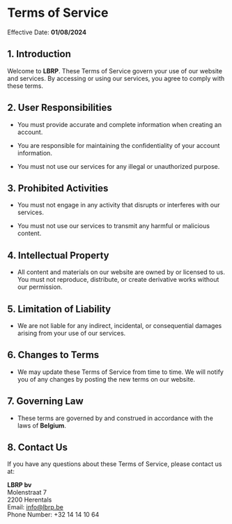 # Terms of Service

Effective Date: **01/08/2024**

## 1. Introduction

Welcome to **LBRP**. These Terms of Service govern your use of our website and services. By accessing or using our services, you agree to comply with these terms.

## 2. User Responsibilities

- You must provide accurate and complete information when creating an account.

- You are responsible for maintaining the confidentiality of your account information.

- You must not use our services for any illegal or unauthorized purpose.

## 3. Prohibited Activities

- You must not engage in any activity that disrupts or interferes with our services.

- You must not use our services to transmit any harmful or malicious content.

## 4. Intellectual Property

- All content and materials on our website are owned by or licensed to us. You must not reproduce, distribute, or create derivative works without our permission.

## 5. Limitation of Liability

- We are not liable for any indirect, incidental, or consequential damages arising from your use of our services.

## 6. Changes to Terms

- We may update these Terms of Service from time to time. We will notify you of any changes by posting the new terms on our website.

## 7. Governing Law

- These terms are governed by and construed in accordance with the laws of **Belgium**.

## 8. Contact Us

If you have any questions about these Terms of Service, please contact us at:

**LBRP bv**<br>
Molenstraat 7<br>
2200 Herentals<br>
Email: [info\@lbrp.be](mailto:info@lbrp.be?subject=GDPR)<br>
Phone Number: +32 14 14 10 64<br>